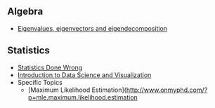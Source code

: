 ## Algebra
* [Eigenvalues, eigenvectors and eigendecomposition](http://www.onmyphd.com/?p=eigen.decomposition)

## Statistics
* [Statistics Done Wrong](http://www.statisticsdonewrong.com/index.html)
* [Introduction to Data Science and Visualization](http://bagrow.com/dsv/)
* Specific Topics
  * [Maximum Likelihood Estimation](http://www.onmyphd.com/?p=mle.maximum.likelihood.estimation 